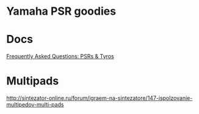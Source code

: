 # Yamaha PSR goodies
<!-- copyright: SeeJay & ReSampled -->

# Docs
[Frequently Asked Questions: PSRs & Tyros](https://www.psrtutorial.com/MB/zips/FAQ%202016.pdf)

# Multipads

http://sintezator-online.ru/forum/igraem-na-sintezatore/147-ispolzovanie-multipedov-multi-pads
